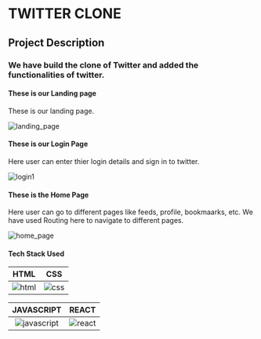 # TWITTER CLONE

## Project Description

### We have build the clone of Twitter and added the functionalities of twitter.

#### These is our Landing page 
These is our landing page.

![landing_page](https://user-images.githubusercontent.com/63871069/100494298-7425ed80-3166-11eb-8cb8-310334c9093d.png)

#### These is our Login Page 
Here user can enter thier login details and sign in to twitter.

![login1](https://user-images.githubusercontent.com/63871069/100494309-8bfd7180-3166-11eb-9d93-b4b536ac2bb8.png)

#### These is the Home Page
Here user can go to different pages like feeds, profile, bookmaarks, etc. We have used Routing here to navigate to different pages.

![home_page](https://user-images.githubusercontent.com/63871069/100494319-991a6080-3166-11eb-9fa7-4d1073df7e75.png)

#### Tech Stack Used 

HTML            |  CSS
:-------------------------:|:-------------------------:
![html](https://user-images.githubusercontent.com/63871069/100493992-1512a980-3163-11eb-9bdb-aa061e85deae.png)  |  ![css](https://user-images.githubusercontent.com/63871069/100493996-25c31f80-3163-11eb-93a3-3956c9f8a8e8.png)

JAVASCRIPT             |  REACT
:-------------------------:|:-------------------------:
![javascript](https://user-images.githubusercontent.com/63871069/100494003-40959400-3163-11eb-9c06-5961f4397cc5.png)  |  ![react](https://user-images.githubusercontent.com/63871069/100494008-4be8bf80-3163-11eb-9249-97eb7be0b7f1.png)
